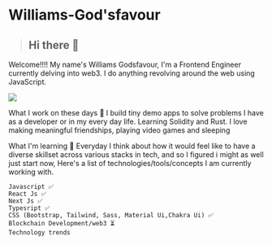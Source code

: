 # Williams-God'sfavour

> ## Hi there 👋

Welcome!!!! My name's Williams Godsfavour, I'm a Frontend Engineer currently delving into web3. I do anything revolving around the web using JavaScript.

![](https://komarev.com/ghpvc/GodsfavourWiliiams&label=PROFILE+VIEWS)

What I work on these days 💼
 I build tiny demo apps to solve problems I have as a developer or in my every day life.  Learning Solidity and Rust. I love making meaningful friendships, playing video games and sleeping

What I'm learning 📖
Everyday I think about how it would feel like to have a diverse skillset across various stacks in tech, and so I figured i might as well just start now, Here's a list of technologies/tools/concepts I am currently working with.

```
Javascript ✅
React Js ✅
Next Js ✅
Typesript ✅
CSS (Bootstrap, Tailwind, Sass, Material Ui,Chakra Ui) ✅
Blockchain Development/web3 ⏳
Technology trends
```

